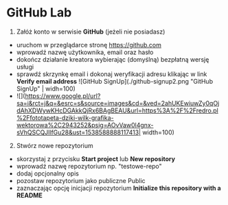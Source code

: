 # GitHub Lab

1. Załóż konto w serwisie **GitHub** (jeżeli nie posiadasz)
- uruchom w przeglądarce stronę https://github.com
- wprowadź nazwę użytkownika, email oraz hasło
- dokończ działanie kreatora wybierając (domyślną) bezpłatną wersję usługi
- sprawdź skrzynkę email i dokonaj weryfikacji adresu klikając w link **Verify email address**
![GitHub SignUp](./github-signup2.png "GitHub SignUp" | widh=100)
- ![](https://www.google.pl/url?sa=i&rct=j&q=&esrc=s&source=images&cd=&ved=2ahUKEwiuwZy0qOjdAhXDWywKHcDGAkkQjRx6BAgBEAU&url=https%3A%2F%2Fredro.pl%2Ffototapeta-dziki-wilk-grafika-wektorowa%2C2943252&psig=AOvVaw0l4gnx-sVhQSCQJllfGu28&ust=1538588888117413| width=100)

2. Stwórz nowe repozytorium
- skorzystaj z przycisku **Start project** lub **New repository**
- wprowadź nazwę repozytorium np. "testowe-repo"
- dodaj opcjonalny opis
- pozostaw repozytorium jako publiczne Public
- zaznaczając opcję inicjacji repozytorium **Initialize this repository with a README**
